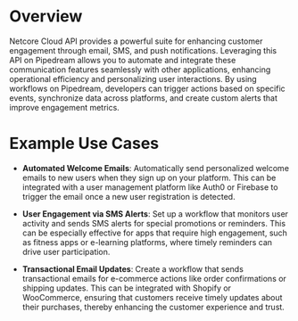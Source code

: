 # Overview

Netcore Cloud API provides a powerful suite for enhancing customer engagement through email, SMS, and push notifications. Leveraging this API on Pipedream allows you to automate and integrate these communication features seamlessly with other applications, enhancing operational efficiency and personalizing user interactions. By using workflows on Pipedream, developers can trigger actions based on specific events, synchronize data across platforms, and create custom alerts that improve engagement metrics.

# Example Use Cases

- **Automated Welcome Emails**: Automatically send personalized welcome emails to new users when they sign up on your platform. This can be integrated with a user management platform like Auth0 or Firebase to trigger the email once a new user registration is detected.

- **User Engagement via SMS Alerts**: Set up a workflow that monitors user activity and sends SMS alerts for special promotions or reminders. This can be especially effective for apps that require high engagement, such as fitness apps or e-learning platforms, where timely reminders can drive user participation.

- **Transactional Email Updates**: Create a workflow that sends transactional emails for e-commerce actions like order confirmations or shipping updates. This can be integrated with Shopify or WooCommerce, ensuring that customers receive timely updates about their purchases, thereby enhancing the customer experience and trust.
